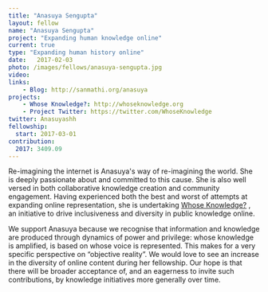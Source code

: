 ```yaml
---
title: "Anasuya Sengupta"
layout: fellow
name: "Anasuya Sengupta"
project: "Expanding human knowledge online"
current: true
type: "Expanding human history online"
date:   2017-02-03
photo: /images/fellows/anasuya-sengupta.jpg
video: 
links:
    - Blog: http://sanmathi.org/anasuya
projects:
    - Whose Knowledge?: http://whoseknowledge.org
    - Project Twitter: https://twitter.com/WhoseKnowledge
twitter: Anasuyashh
fellowship:
  start: 2017-03-01
contribution:
  2017: 3409.09
---
```

Re-imagining the internet is Anasuya's way of re-imagining the world. She is deeply passionate about and committed to this cause. She is also well versed in both collaborative knowledge creation and community engagement. Having experienced both the best and worst of attempts at expanding online representation, she is undertaking [Whose Knowledge?](http://whoseknowledge.org) , an initiative to drive inclusiveness and diversity in public knowledge online. 

We support Anasuya because we recognise that information and knowledge are  produced through dynamics of power and privilege: whose knowledge is  amplified, is based on whose voice is represented. This makes for a very  specific  perspective on “objective reality”. We would love to see an  increase in the diversity of online content during her fellowship. Our hope is that there will be broader acceptance of, and an eagerness to invite such contributions, by knowledge initiatives more generally over time.